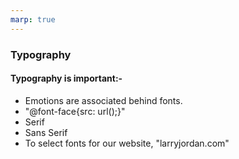 ```yaml
---
marp: true
---
```


### Typography

#### Typography is important:-
+ Emotions are associated behind fonts.
+ "@font-face{src: url();}"
+ Serif
+ Sans Serif
+ To select fonts for our website, "larryjordan.com"